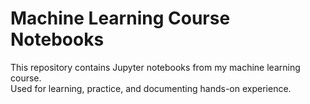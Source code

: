 # Machine Learning Course Notebooks

This repository contains Jupyter notebooks from my machine learning course.  
Used for learning, practice, and documenting hands-on experience.
